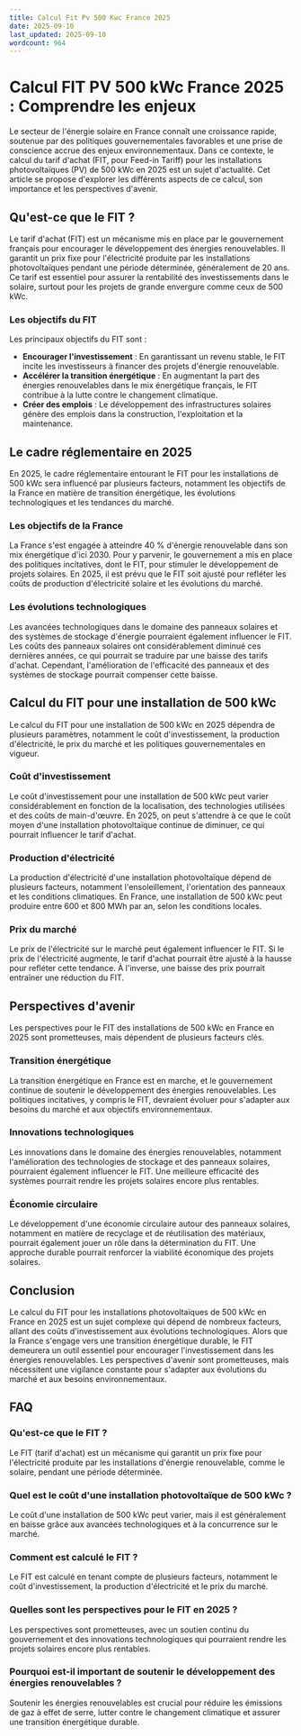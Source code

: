 ```yaml
---
title: Calcul Fit Pv 500 Kwc France 2025
date: 2025-09-10
last_updated: 2025-09-10
wordcount: 964
---
```


# Calcul FIT PV 500 kWc France 2025 : Comprendre les enjeux

Le secteur de l'énergie solaire en France connaît une croissance rapide, soutenue par des politiques gouvernementales favorables et une prise de conscience accrue des enjeux environnementaux. Dans ce contexte, le calcul du tarif d'achat (FIT, pour Feed-in Tariff) pour les installations photovoltaïques (PV) de 500 kWc en 2025 est un sujet d'actualité. Cet article se propose d'explorer les différents aspects de ce calcul, son importance et les perspectives d'avenir.

## Qu'est-ce que le FIT ?

Le tarif d'achat (FIT) est un mécanisme mis en place par le gouvernement français pour encourager le développement des énergies renouvelables. Il garantit un prix fixe pour l'électricité produite par les installations photovoltaïques pendant une période déterminée, généralement de 20 ans. Ce tarif est essentiel pour assurer la rentabilité des investissements dans le solaire, surtout pour les projets de grande envergure comme ceux de 500 kWc.

### Les objectifs du FIT

Les principaux objectifs du FIT sont :

- **Encourager l'investissement** : En garantissant un revenu stable, le FIT incite les investisseurs à financer des projets d'énergie renouvelable.
- **Accélérer la transition énergétique** : En augmentant la part des énergies renouvelables dans le mix énergétique français, le FIT contribue à la lutte contre le changement climatique.
- **Créer des emplois** : Le développement des infrastructures solaires génère des emplois dans la construction, l'exploitation et la maintenance.

## Le cadre réglementaire en 2025

En 2025, le cadre réglementaire entourant le FIT pour les installations de 500 kWc sera influencé par plusieurs facteurs, notamment les objectifs de la France en matière de transition énergétique, les évolutions technologiques et les tendances du marché.

### Les objectifs de la France

La France s'est engagée à atteindre 40 % d'énergie renouvelable dans son mix énergétique d'ici 2030. Pour y parvenir, le gouvernement a mis en place des politiques incitatives, dont le FIT, pour stimuler le développement de projets solaires. En 2025, il est prévu que le FIT soit ajusté pour refléter les coûts de production d'électricité solaire et les évolutions du marché.

### Les évolutions technologiques

Les avancées technologiques dans le domaine des panneaux solaires et des systèmes de stockage d'énergie pourraient également influencer le FIT. Les coûts des panneaux solaires ont considérablement diminué ces dernières années, ce qui pourrait se traduire par une baisse des tarifs d'achat. Cependant, l'amélioration de l'efficacité des panneaux et des systèmes de stockage pourrait compenser cette baisse.

## Calcul du FIT pour une installation de 500 kWc

Le calcul du FIT pour une installation de 500 kWc en 2025 dépendra de plusieurs paramètres, notamment le coût d'investissement, la production d'électricité, le prix du marché et les politiques gouvernementales en vigueur.

### Coût d'investissement

Le coût d'investissement pour une installation de 500 kWc peut varier considérablement en fonction de la localisation, des technologies utilisées et des coûts de main-d'œuvre. En 2025, on peut s'attendre à ce que le coût moyen d'une installation photovoltaïque continue de diminuer, ce qui pourrait influencer le tarif d'achat.

### Production d'électricité

La production d'électricité d'une installation photovoltaïque dépend de plusieurs facteurs, notamment l'ensoleillement, l'orientation des panneaux et les conditions climatiques. En France, une installation de 500 kWc peut produire entre 600 et 800 MWh par an, selon les conditions locales.

### Prix du marché

Le prix de l'électricité sur le marché peut également influencer le FIT. Si le prix de l'électricité augmente, le tarif d'achat pourrait être ajusté à la hausse pour refléter cette tendance. À l'inverse, une baisse des prix pourrait entraîner une réduction du FIT.

## Perspectives d'avenir

Les perspectives pour le FIT des installations de 500 kWc en France en 2025 sont prometteuses, mais dépendent de plusieurs facteurs clés.

### Transition énergétique

La transition énergétique en France est en marche, et le gouvernement continue de soutenir le développement des énergies renouvelables. Les politiques incitatives, y compris le FIT, devraient évoluer pour s'adapter aux besoins du marché et aux objectifs environnementaux.

### Innovations technologiques

Les innovations dans le domaine des énergies renouvelables, notamment l'amélioration des technologies de stockage et des panneaux solaires, pourraient également influencer le FIT. Une meilleure efficacité des systèmes pourrait rendre les projets solaires encore plus rentables.

### Économie circulaire

Le développement d'une économie circulaire autour des panneaux solaires, notamment en matière de recyclage et de réutilisation des matériaux, pourrait également jouer un rôle dans la détermination du FIT. Une approche durable pourrait renforcer la viabilité économique des projets solaires.

## Conclusion

Le calcul du FIT pour les installations photovoltaïques de 500 kWc en France en 2025 est un sujet complexe qui dépend de nombreux facteurs, allant des coûts d'investissement aux évolutions technologiques. Alors que la France s'engage vers une transition énergétique durable, le FIT demeurera un outil essentiel pour encourager l'investissement dans les énergies renouvelables. Les perspectives d'avenir sont prometteuses, mais nécessitent une vigilance constante pour s'adapter aux évolutions du marché et aux besoins environnementaux.

## FAQ

### Qu'est-ce que le FIT ?

Le FIT (tarif d'achat) est un mécanisme qui garantit un prix fixe pour l'électricité produite par les installations d'énergie renouvelable, comme le solaire, pendant une période déterminée.

### Quel est le coût d'une installation photovoltaïque de 500 kWc ?

Le coût d'une installation de 500 kWc peut varier, mais il est généralement en baisse grâce aux avancées technologiques et à la concurrence sur le marché.

### Comment est calculé le FIT ?

Le FIT est calculé en tenant compte de plusieurs facteurs, notamment le coût d'investissement, la production d'électricité et le prix du marché.

### Quelles sont les perspectives pour le FIT en 2025 ?

Les perspectives sont prometteuses, avec un soutien continu du gouvernement et des innovations technologiques qui pourraient rendre les projets solaires encore plus rentables.

### Pourquoi est-il important de soutenir le développement des énergies renouvelables ?

Soutenir les énergies renouvelables est crucial pour réduire les émissions de gaz à effet de serre, lutter contre le changement climatique et assurer une transition énergétique durable.